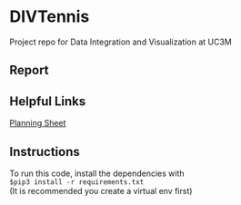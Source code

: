 # DIVTennis
Project repo for Data Integration and Visualization at UC3M

## Report

## Helpful Links
[Planning Sheet](https://docs.google.com/document/d/1digK0AGysLsVGO6WRiI6n7NdgIVw2nT2XJQ2vIpRIV4/edit#heading=h.qzxk72pzlb0c)

## Instructions
To run this code, install the dependencies with  
```$pip3 install -r requirements.txt```  
(It is recommended you create a virtual env first)
